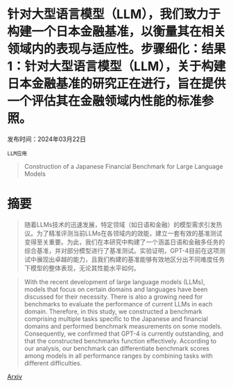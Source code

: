 # 针对大型语言模型（LLM），我们致力于构建一个日本金融基准，以衡量其在相关领域内的表现与适应性。步骤细化：结果1：针对大型语言模型（LLM），关于构建日本金融基准的研究正在进行，旨在提供一个评估其在金融领域内性能的标准参照。

发布时间：2024年03月22日

`LLM应用`

> Construction of a Japanese Financial Benchmark for Large Language Models

# 摘要

> 随着LLMs技术的迅速发展，特定领域（如日语和金融）的模型需求引发热议。为了精准评测当前LLMs在各领域内的效能，建立一套有效的基准测试变得至关重要。为此，我们在本研究中构建了一个涵盖日语和金融多任务的综合基准，并对部分模型进行了基准测试。实验证明，GPT-4目前在这项测试中展现出卓越的能力，且我们构建的基准能够有效地区分出不同难度任务下模型的整体表现，无论其性能水平如何。

> With the recent development of large language models (LLMs), models that focus on certain domains and languages have been discussed for their necessity. There is also a growing need for benchmarks to evaluate the performance of current LLMs in each domain. Therefore, in this study, we constructed a benchmark comprising multiple tasks specific to the Japanese and financial domains and performed benchmark measurements on some models. Consequently, we confirmed that GPT-4 is currently outstanding, and that the constructed benchmarks function effectively. According to our analysis, our benchmark can differentiate benchmark scores among models in all performance ranges by combining tasks with different difficulties.

[Arxiv](https://arxiv.org/abs/2403.15062)